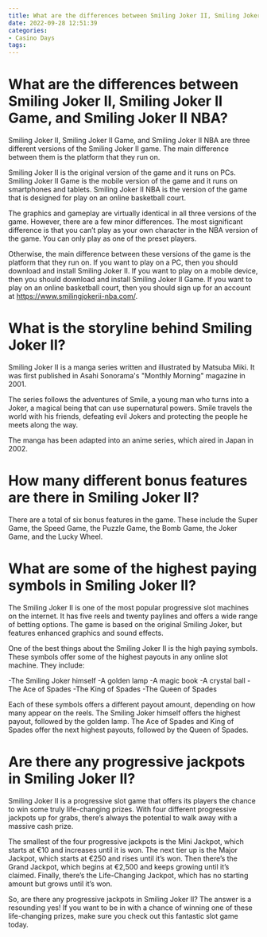 ```yaml
---
title: What are the differences between Smiling Joker II, Smiling Joker II Game, and Smiling Joker II NBA
date: 2022-09-28 12:51:39
categories:
- Casino Days
tags:
---
```



#  What are the differences between Smiling Joker II, Smiling Joker II Game, and Smiling Joker II NBA?

Smiling Joker II, Smiling Joker II Game, and Smiling Joker II NBA are three different versions of the Smiling Joker II game. The main difference between them is the platform that they run on.

Smiling Joker II is the original version of the game and it runs on PCs. Smiling Joker II Game is the mobile version of the game and it runs on smartphones and tablets. Smiling Joker II NBA is the version of the game that is designed for play on an online basketball court.

The graphics and gameplay are virtually identical in all three versions of the game. However, there are a few minor differences. The most significant difference is that you can’t play as your own character in the NBA version of the game. You can only play as one of the preset players.

Otherwise, the main difference between these versions of the game is the platform that they run on. If you want to play on a PC, then you should download and install Smiling Joker II. If you want to play on a mobile device, then you should download and install Smiling Joker II Game. If you want to play on an online basketball court, then you should sign up for an account at https://www.smilingjokerii-nba.com/.

#  What is the storyline behind Smiling Joker II?

Smiling Joker II is a manga series written and illustrated by Matsuba Miki. It was first published in Asahi Sonorama's "Monthly Morning" magazine in 2001.

The series follows the adventures of Smile, a young man who turns into a Joker, a magical being that can use supernatural powers. Smile travels the world with his friends, defeating evil Jokers and protecting the people he meets along the way.

The manga has been adapted into an anime series, which aired in Japan in 2002.

#  How many different bonus features are there in Smiling Joker II?

There are a total of six bonus features in the game. These include the Super Game, the Speed Game, the Puzzle Game, the Bomb Game, the Joker Game, and the Lucky Wheel.

#  What are some of the highest paying symbols in Smiling Joker II?

The Smiling Joker II is one of the most popular progressive slot machines on the internet. It has five reels and twenty paylines and offers a wide range of betting options. The game is based on the original Smiling Joker, but features enhanced graphics and sound effects.

One of the best things about the Smiling Joker II is the high paying symbols. These symbols offer some of the highest payouts in any online slot machine. They include:

-The Smiling Joker himself
-A golden lamp
-A magic book
-A crystal ball
-The Ace of Spades
-The King of Spades
-The Queen of Spades

Each of these symbols offers a different payout amount, depending on how many appear on the reels. The Smiling Joker himself offers the highest payout, followed by the golden lamp. The Ace of Spades and King of Spades offer the next highest payouts, followed by the Queen of Spades.

#  Are there any progressive jackpots in Smiling Joker II?

Smiling Joker II is a progressive slot game that offers its players the chance to win some truly life-changing prizes. With four different progressive jackpots up for grabs, there’s always the potential to walk away with a massive cash prize.

The smallest of the four progressive jackpots is the Mini Jackpot, which starts at €10 and increases until it is won. The next tier up is the Major Jackpot, which starts at €250 and rises until it’s won. Then there’s the Grand Jackpot, which begins at €2,500 and keeps growing until it’s claimed. Finally, there’s the Life-Changing Jackpot, which has no starting amount but grows until it’s won.

So, are there any progressive jackpots in Smiling Joker II? The answer is a resounding yes! If you want to be in with a chance of winning one of these life-changing prizes, make sure you check out this fantastic slot game today.